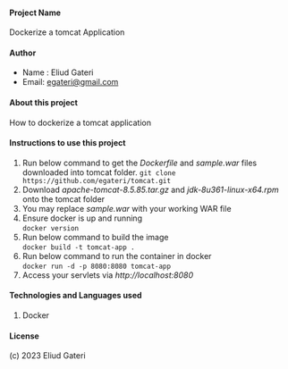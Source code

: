 #### Project Name
Dockerize a tomcat Application
#### Author
 - Name : Eliud Gateri
 - Email: egateri@gmail.com
#### About this project
How to dockerize a tomcat application
#### Instructions to use this project   
1. Run below command to get the _Dockerfile_ and _sample.war_ files downloaded into tomcat folder.
 `git clone https://github.com/egateri/tomcat.git`   
2. Download _apache-tomcat-8.5.85.tar.gz_ and _jdk-8u361-linux-x64.rpm_ onto the tomcat folder 
3. You may replace _sample.war_ with your working WAR file  
4. Ensure docker is up and running    
   `docker version` 
5. Run below command to build the image  
  `docker build -t tomcat-app .`  
6. Run below command to run the container in docker  
  `docker run -d -p 8080:8080 tomcat-app`  
7. Access your servlets via *http://localhost:8080*  

#### Technologies and Languages used
 1. Docker
####  License
(c) 2023 Eliud Gateri

